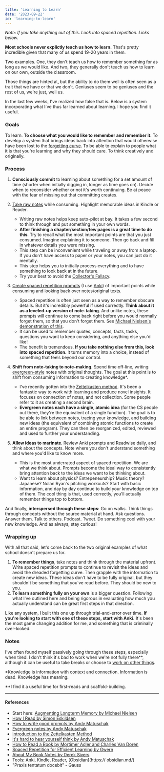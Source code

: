```yaml
---
title: 'Learning to Learn'
date: '2023-09-22'
id: 'learning-to-learn'
---
```

*Note: If you take anything out of this. Look into spaced repetition. Links below.*

**Most schools never explictly teach us how to learn.** That's pretty incredible given that many of us spend 19-20 years in them.

Two examples. One, they don't teach us how to remember something for as long as we would like. And two, they generally don't teach us how to learn on our own, outside the classroom.

Those things are hinted at, but the ability to do them well is often seen as a trait that we have or that we don't. Geniuses seem to be geniuses and the rest of us, we're just, well us.

In the last few weeks, I've realized how false that is. Below is a system incorporating what I've thus far learned about learning. I hope you find it useful.

### Goals

To learn. **To choose what you would like to remember and remember it**. To develop a system that brings ideas back into attention that would otherwise have been lost to the [forgetting curve](https://en.wikipedia.org/wiki/Forgetting_curve). To be able to explain to people what it is that you're learning and why they should care. To think creatively and originally.

### Process

1. **Consciously commit** to learning about something for a set amount of time (shorter when initially digging in, longer as time goes on). Decide when to reconsider whether or not it's worth continuing. Be at peace with the fear of missing out that committing creates.

2. [Take raw notes](https://granthale.com/books) while consuming. Highlight memorable ideas in Kindle or Reader.

    - Writing raw notes helps keep auto-pilot at bay. It takes a few second to think through and put something in your own words.
    - **After finishing a chapter/section/few pages is a great time to do this**. Try to recall what the most important points are that you just consumed. Imagine explaining it to someone. Then go back and fill in whatever details you were missing.
    - This step can be inconvenient while traveling or away from a laptop. If you don't have access to paper or your notes, you can just do it mentally.
    - This step helps you to initially process everything and to have something to look back at in the future.
    - Try your best to avoid the [Collector's Fallacy](https://zettelkasten.de/posts/collectors-fallacy/).

3. [Create spaced repetition prompts](https://andymatuschak.org/prompts/) (I use [Anki](https://apps.ankiweb.net/)) of important points while consuming and looking back over notes/original texts.

    - Spaced repetition is often just seen as a way to remember obscure details. But it's incredibly powerful if used correctly. **Think about it as a leveled-up version of note-taking**. And unlike notes, these prompts will continue to come back right before you would normally forget them, so that you don't forget them. See [Michael Nielsen's demonstration of this](http://augmentingcognition.com/ltm.html).
    - It can be used to remember quotes, concepts, facts, tasks, questions you want to keep considering, and anything else you'd like!
    - The benefit is tremendous. **If you take nothing else from this, look into spaced repetition**. It turns memory into a choice, instead of something that feels beyond our control.

4. **Shift from note-taking to note-making**. Spend time off-line, writing [evergreen-style](https://notes.andymatuschak.org/Evergreen_notes) notes with original thoughts. The goal at this point is to shift from consuming information to creating knowledge*.

    - I've recently gotten into the [Zettelkasten method](https://zettelkasten.de/introduction/). It's been a fantastic way to work with learning and produce novel insights. It focuses on connection of notes, and not collection. Some people refer to it as creating a second brain.
    - **Evergreen notes each have a single, atomic idea** (for the CS people out there, they're the equivalent of a single function). The goal is to be able to link between notes, tracing your knowledge, and building new ideas (the equivalent of combining atomic functions to create an entire program). They can then be reorganized, edited, reviewed and used to further your understanding.

5. **Allow ideas to marinate**. Review Anki prompts and Readwise daily, and think about the concepts. Note where you don't understand something and where you'd like to know more.

    - This is the most underrated aspect of spaced repetition. We are what we think about. Prompts become the ideal way to consistently bring attention back to the ideas we want to be thinking about.
    - Want to learn about physics? Entrepeneurship? Music theory? Japanese? Nolan Ryan's pitching workouts? Start with basic information, and day by day continue to build your knowledge on top of them. The cool thing is that, used correctly, you'll actually remember things top to bottom.

And finally, **interspersed through these steps:** Go on walks. Think things through concepts without the source material at hand. Ask questions. Answer them. Talk to others. Podcast. Tweet. Do something cool with your new knowledge. And as always, stay curious!

### Wrapping up

With all that said, let's come back to the two original examples of what school doesn't prepare us for.

1. **To remember things**, take notes and think through the material upfront. Write spaced repetition prompts to continue to revisit the ideas and avoid the dreaded forgetting curve. Then grapple with the information to create new ideas. These ideas don't have to be fully original, but they shouldn't be something that you've read before. They should be new to you.
2. **To learn something fully on your own** is a bigger question. Following what I've outlined here and being rigorous in evaluating how much you actually understand can be great first steps in that direction.

Like any system, I built this one up through trial-and-error over time. **If you're looking to start with one of these steps, start with Anki.** It's been the most game changing addition for me, and something that is criminally over-looked.

### Notes

I've often found myself passively going through these steps, especially when tired. I don't think it's bad to work when we're not fully there**, although it can be useful to take breaks or choose to [work on other things](https://jakobgreenfeld.com/personal-productivity).

*Knowledge is information with context and connection. Information is dead. Knowledge has meaning.

**I find it a useful time for first-reads and scaffold-building.

---

#### References

- Start here: [Augmenting Longterm Memory by Michael Nielsen](http://augmentingcognition.com/ltm.html)
- [How I Read by Simon Eskildsen](https://sirupsen.com/read)
- [How to write good prompts by Andy Matuschak](https://andymatuschak.org/prompts/)
- [Evergreen notes by Andy Matuschak](https://notes.andymatuschak.org/Evergreen_notes)
- [Introduction to the Zettelkasten Method](https://zettelkasten.de/introduction/)
- [It's hard to hear yourself think by Andy Matuschak](https://notes.andymatuschak.org/It%E2%80%99s_hard_to_hear_yourself_think)
- [How to Read a Book by Mortimer Adler and Charles Van Doren](https://www.amazon.com/How-Read-Book-Classic-Intelligent/dp/0671212095)
- [Spaced Repetition for Efficient Learning by Gwern](https://gwern.net/spaced-repetition)
- [About My Book Notes by Derek Sivers](https://sive.rs/bfaq)
- Tools: [Anki](https://ankiweb.net/), Kindle, [Reader](https://readwise.io/read), [Obsidian](https://
obsidian.md/)
- "Praxis tentatum docebit" - Gauss
